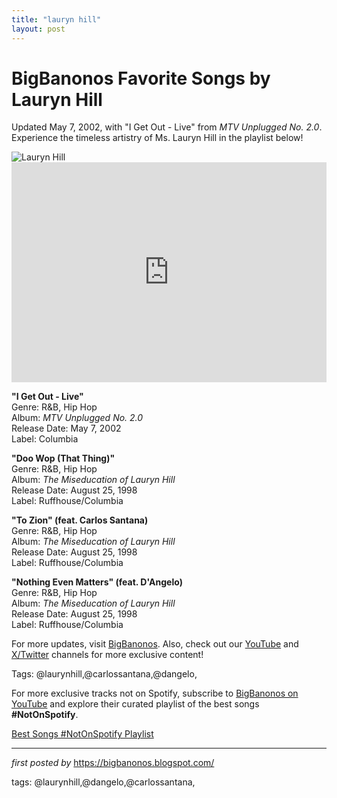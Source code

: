 ```yaml
---
title: "lauryn hill"
layout: post
---
```

<!-- Title of the Post -->
<h1 >BigBanonos Favorite Songs by Lauryn Hill</h1> <!-- Introductory Text -->
<p >Updated May 7, 2002, with "I Get Out - Live" from <em>MTV Unplugged No. 2.0</em>. Experience the timeless artistry of Ms. Lauryn Hill in the playlist below!</p> <!-- Featured Image -->
<div > <img src="https://i.scdn.co/image/ab67616d00001e02b2d72bdc2c9a0871ba04db7f" alt="Lauryn Hill" />
</div> <!-- Spotify Embed -->
<div > <iframe src="https://open.spotify.com/embed/playlist/4SLWzZCNaioMH8tYQLgm4G?utm_source=generator" width="100%" height="352" frameborder="0" allowfullscreen="" allow="autoplay; clipboard-write; encrypted-media; fullscreen; picture-in-picture" loading="lazy"></iframe>
</div> <!-- Song Information -->
<div > <p><strong>"I Get Out - Live"</strong><br> Genre: R&B, Hip Hop<br> Album: <em>MTV Unplugged No. 2.0</em><br> Release Date: May 7, 2002<br> Label: Columbia</p> <p><strong>"Doo Wop (That Thing)"</strong><br> Genre: R&B, Hip Hop<br> Album: <em>The Miseducation of Lauryn Hill</em><br> Release Date: August 25, 1998<br> Label: Ruffhouse/Columbia</p> <p><strong>"To Zion" (feat. Carlos Santana)</strong><br> Genre: R&B, Hip Hop<br> Album: <em>The Miseducation of Lauryn Hill</em><br> Release Date: August 25, 1998<br> Label: Ruffhouse/Columbia</p> <p><strong>"Nothing Even Matters" (feat. D'Angelo)</strong><br> Genre: R&B, Hip Hop<br> Album: <em>The Miseducation of Lauryn Hill</em><br> Release Date: August 25, 1998<br> Label: Ruffhouse/Columbia</p>
</div> <!-- Footer Links -->
<div > <p>For more updates, visit <a href="https://bigbanonos.blogspot.com/" target="_blank">BigBanonos</a>. Also, check out our <a href="https://www.youtube.com/@BigBanonos" target="_blank">YouTube</a> and <a href="https://x.com/bigbanonos" target="_blank">X/Twitter</a> channels for more exclusive content!</p>
</div> <!-- Tags -->
<p >Tags: @laurynhill,@carlossantana,@dangelo,</p>


<!--Subscribe and Playlist Links-->
<div>
    <p>For more exclusive tracks not on Spotify, subscribe to <a href="https://www.youtube.com/@BigBanonos" target="_blank">BigBanonos on YouTube</a> and explore their curated playlist of the best songs <strong>#NotOnSpotify</strong>.</p>
    <p><a href="https://www.youtube.com/playlist?list=PLtuNtuTatqI0kFahUCbtbfenC_ET5O_tr" target="_blank">Best Songs #NotOnSpotify Playlist<br /></a></p></div>

<hr />

<p><em>first posted by</em> <a href="https://bigbanonos.blogspot.com/" rel="noopener" target="_new">https://bigbanonos.blogspot.com/</a></p>

<p>tags: @laurynhill,@dangelo,@carlossantana,</p>
